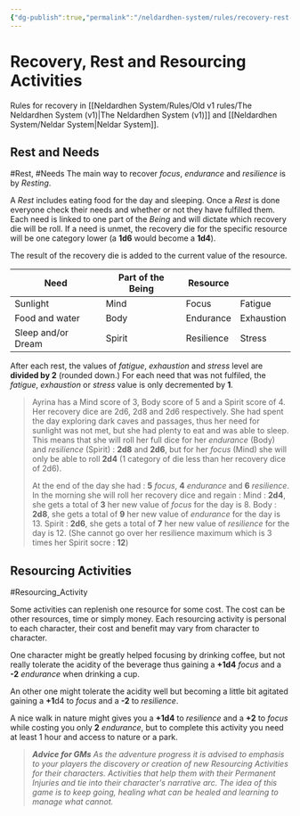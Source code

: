 ```yaml
---
{"dg-publish":true,"permalink":"/neldardhen-system/rules/recovery-rest-and-resourcing-activities/"}
---
```


# Recovery, Rest and Resourcing Activities
Rules for recovery in [[Neldardhen System/Rules/Old v1 rules/The Neldardhen System (v1)\|The Neldardhen System (v1)]] and [[Neldardhen System/Neldar System\|Neldar System]].

## Rest and Needs
#Rest, #Needs
The main way to recover _focus_, _endurance_ and _resilience_ is by _Resting_.

A _Rest_ includes eating food for the day and sleeping. Once a _Rest_ is done everyone check their needs and whether or not they have fulfilled them. Each need is linked to one part of the _Being_ and will dictate which recovery die will be roll. If a need is unmet, the recovery die for the specific resource will be one category lower (a **1d6** would become a **1d4**).

The result of the recovery die is added to the current value of the resource.

| **Need**           | **Part of the Being** | **Resource** |            |
| ------------------ | --------------------- | ------------ | ---------- |
| Sunlight           | Mind                  | Focus        | Fatigue    |
| Food and water     | Body                  | Endurance    | Exhaustion |
| Sleep and/or Dream | Spirit                | Resilience   | Stress     |

After each rest, the values of _fatigue_, _exhaustion_ and _stress_ level are **divided by 2** (rounded down.)
For each need that was not fulfiled, the _fatigue_, _exhaustion_ or _stress_ value is only decremented by **1**.

> Ayrina has a Mind score of 3, Body score of 5 and a Spirit score of 4. Her recovery dice are 2d6, 2d8 and 2d6 respectively.
> She had spent the day exploring dark caves and passages, thus her need for sunlight was not met, but she had plenty to eat and was able to sleep.
> This means that she will roll her full dice for her _endurance_ (Body) and _resilience_ (Spirit) :  **2d8** and **2d6**, but for her _focus_ (Mind) she will only be able to roll **2d4** (1 category of die less than her recovery dice of 2d6).
> 
> At the end of the day she had : **5** *focus*, **4** *endurance* and **6** *resilience*. In the morning she will roll her recovery dice and regain :
> 	 Mind : **2d4**, she gets a total of **3** her new value of _focus_ for the day is 8. 
> 	 Body : **2d8**, she gets a total of **9** her new value of _endurance_ for the day is 13. 
> 	 Spirit : **2d6**, she gets a total of **7** her new value of _resilience_ for the day is 12. (She cannot go over her resilience maximum which is 3 times her Spirit socre : **12**) 
> 

## Resourcing Activities
#Resourcing_Activity

Some activities can replenish one resource for some cost. The cost can be other resources, time or simply money. Each resourcing activity is personal to each character, their cost and benefit may vary from character to character.

One character might be greatly helped focusing by drinking coffee, but not really tolerate the acidity of the beverage thus gaining a **+1d4** _focus_ and a **-2** _endurance_ when drinking a cup.

An other one might tolerate the acidity well but becoming a little bit agitated gaining a **+1**d4 to *focus* and a **-2** to *resilience*.

A nice walk in nature might gives you a **+1d4** to _resilience_ and a **+2** to _focus_ while costing you only **2** _endurance_, but to complete this activity you need at least 1 hour and access to nature or a park.


>_**Advice for GMs**_
 >_As the adventure progress it is advised to emphasis to your players the discovery or creation of new Resourcing Activities for their characters. Activities that help them with their Permanent Injuries and tie into their character's narrative arc._
 >*The idea of this game is to keep going, healing what can be healed and learning to manage what cannot.*